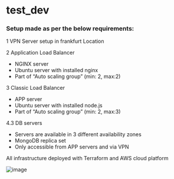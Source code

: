 # test_dev

### Setup made as per the below requirements:

1 VPN Server setup in frankfurt Location 

2 Application Load Balancer
- NGINX server
- Ubuntu server with installed nginx
- Part of “Auto scaling group” (min: 2, max:2)

3 Classic Load Balancer
- APP server
- Ubuntu server with installed node.js
- Part of “Auto scaling group” (min: 2, max:3)

4.3 DB servers
- Servers are available in 3 different availability zones
- MongoDB replica set
- Only accessible from APP servers and via VPN

All infrastructure deployed with Terraform and AWS cloud platform

![image](https://user-images.githubusercontent.com/54053423/116818133-5af6f200-ab87-11eb-81b7-46b8ffe31b05.png)
